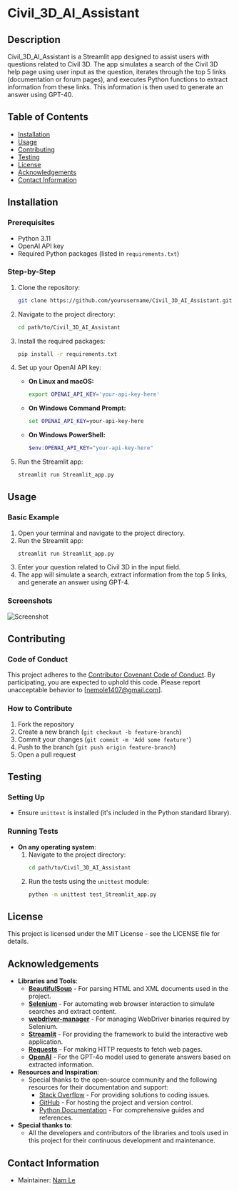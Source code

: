 # Civil_3D_AI_Assistant

## Description
Civil_3D_AI_Assistant is a Streamlit app designed to assist users with questions related to Civil 3D. The app simulates a search of the Civil 3D help page using user input as the question, iterates through the top 5 links (documentation or forum pages), and executes Python functions to extract information from these links. This information is then used to generate an answer using GPT-40.

## Table of Contents
- [Installation](#installation)
- [Usage](#usage)
- [Contributing](#contributing)
- [Testing](#testing)
- [License](#license)
- [Acknowledgements](#acknowledgements)
- [Contact Information](#contact-information)

## Installation
### Prerequisites
- Python 3.11
- OpenAI API key
- Required Python packages (listed in `requirements.txt`)

### Step-by-Step
1. Clone the repository:
    ```bash
    git clone https://github.com/yourusername/Civil_3D_AI_Assistant.git
    ```
2. Navigate to the project directory:
    ```bash
    cd path/to/Civil_3D_AI_Assistant
    ```
3. Install the required packages:
    ```bash
    pip install -r requirements.txt
    ```
4. Set up your OpenAI API key:

    - **On Linux and macOS:**
        ```bash
        export OPENAI_API_KEY='your-api-key-here'
        ```

    - **On Windows Command Prompt:**
        ```cmd
        set OPENAI_API_KEY=your-api-key-here
        ```

    - **On Windows PowerShell:**
        ```powershell
        $env:OPENAI_API_KEY="your-api-key-here"
        ```

5. Run the Streamlit app:
    ```bash
    streamlit run Streamlit_app.py
    ```
    
## Usage
### Basic Example
1. Open your terminal and navigate to the project directory.
2. Run the Streamlit app:
    ```bash
    streamlit run Streamlit_app.py
    ```
3. Enter your question related to Civil 3D in the input field.
4. The app will simulate a search, extract information from the top 5 links, and generate an answer using GPT-4.

### Screenshots
![Screenshot](https://github.com/Namle-git/Civil_3D_AI_Assistant/assets/151961878/94705563-a6c8-4773-a3db-89d859e650a9)


## Contributing
### Code of Conduct
This project adheres to the [Contributor Covenant Code of Conduct](CODE_OF_CONDUCT.md). By participating, you are expected to uphold this code. Please report unacceptable behavior to [nemole1407@gmail.com].

### How to Contribute
1. Fork the repository
2. Create a new branch (`git checkout -b feature-branch`)
3. Commit your changes (`git commit -m 'Add some feature'`)
4. Push to the branch (`git push origin feature-branch`)
5. Open a pull request

## Testing
### Setting Up
- Ensure `unittest` is installed (it's included in the Python standard library).

### Running Tests
- **On any operating system**:
    1. Navigate to the project directory:
        ```bash
        cd path/to/Civil_3D_AI_Assistant
        ```
    2. Run the tests using the `unittest` module:
        ```bash
        python -m unittest test_Streamlit_app.py
        ```
        
## License
This project is licensed under the MIT License - see the LICENSE file for details.

## Acknowledgements

- **Libraries and Tools**:
  - **[BeautifulSoup](https://www.crummy.com/software/BeautifulSoup/)** - For parsing HTML and XML documents used in the project.
  - **[Selenium](https://www.selenium.dev/)** - For automating web browser interaction to simulate searches and extract content.
  - **[webdriver-manager](https://pypi.org/project/webdriver-manager/)** - For managing WebDriver binaries required by Selenium.
  - **[Streamlit](https://streamlit.io/)** - For providing the framework to build the interactive web application.
  - **[Requests](https://docs.python-requests.org/en/latest/)** - For making HTTP requests to fetch web pages.
  - **[OpenAI](https://www.openai.com)** - For the GPT-4o model used to generate answers based on extracted information.
- **Resources and Inspiration**:
  - Special thanks to the open-source community and the following resources for their documentation and support:
    - [Stack Overflow](https://stackoverflow.com/) - For providing solutions to coding issues.
    - [GitHub](https://github.com/) - For hosting the project and version control.
    - [Python Documentation](https://docs.python.org/3/) - For comprehensive guides and references.
- **Special thanks to**:
  - All the developers and contributors of the libraries and tools used in this project for their continuous development and maintenance.

## Contact Information
- Maintainer: [Nam Le](mailto:nemole1407@gmail.com)

